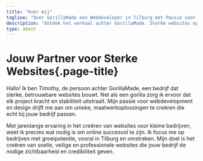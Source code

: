 ```yaml
---
title: "Over mij"
tagline: "Over GorillaMade een Webdeveloper in Tilburg met Passie voor Sterke Websites"
description: "Ontdek het verhaal achter GorillaMade. Sterke websites op maat, gebouwd voor ondernemers die online willen groeien. Snel, veilig en zonder gedoe."
type: about
---
```


# Jouw Partner voor Sterke Websites{.page-title}

Hallo! Ik ben Timothy, de persoon achter GorillaMade, een bedrijf dat sterke, betrouwbare websites bouwt. Net als een gorilla zorg ik ervoor dat elk project kracht en stabiliteit uitstraalt. Mijn passie voor webdevelopment en design drijft me aan om unieke, maatwerkoplossingen te creëren die echt bij jouw bedrijf passen.

Met jarenlange ervaring in het creëren van websites voor kleine bedrijven, weet ik precies wat nodig is om online succesvol te zijn. Ik focus me op bedrijven met groeipotentie, vooral in Tilburg en omstreken. Mijn doel is het creëren van snelle, veilige en professionele websites die jouw bedrijf de nodige zichtbaarheid en credibiliteit geven.
